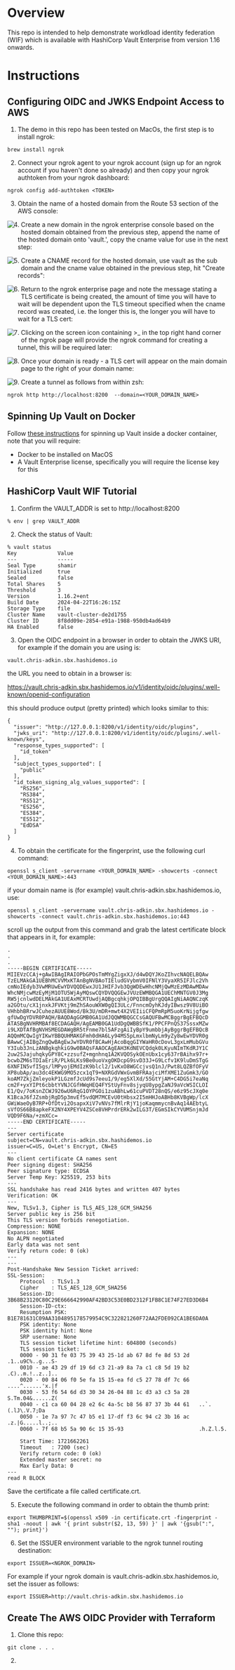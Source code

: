 # Overview

This repo is intended to help demonstrate workdload identity federation (WIF) which is available with HashiCorp Vault Enterprise from version 1.16 onwards.


# Instructions

## Configuring OIDC and JWKS Endpoint Access to AWS

1. The demo in this repo has been tested on MacOs, the first step is to install ngrok:
```
brew install ngrok
```

2. Connect your ngrok agent to your ngrok account (sign up for an ngrok account if you haven't done so already) and then copy your ngrok authtoken from your ngrok dashboard:
```
ngrok config add-authtoken <TOKEN>
```   

3. Obtain the name of a hosted domain from the Route 53 section of the AWS console:
<img style="float: left; margin: 0px 15px 15px 0px;" src="https://github.com/ChrisAdkin8/Vault-AWS-WIF/blob/main/png_images/01-route-53-hosted-domain.png?raw=true">

4. Create a new domain in the ngrok enterprise console based on the hosted domain obtained from the previous step, append the name of the hosted domain onto 'vault.', copy the 
cname value for use in the next step:
<img style="float: left; margin: 0px 15px 15px 0px;" src="https://github.com/ChrisAdkin8/Vault-AWS-WIF/blob/main/png_images/02-ngrok-domain-creation.png?raw=true">

5. Create a CNAME record for the hosted domain, use vault as the sub domain and the cname value obtained in the previous step, hit "Create records":
<img style="float: left; margin: 0px 15px 15px 0px;" src="https://github.com/ChrisAdkin8/Vault-AWS-WIF/blob/main/png_images/03-route-53-creation.png?raw=true">

6. Return to the ngrok enterprise page and note the message stating a TLS certificate is being created, the amount of time you will have to wait will be dependent upon
the TLS timeout specified when the cname record was created, i.e. the longer this is, the longer you will have to wait for a TLS cert:  
<img style="float: left; margin: 0px 15px 15px 0px;" src="https://github.com/ChrisAdkin8/Vault-AWS-WIF/blob/main/png_images/04-ngrok-cert-creation.png?raw=true">

7. Clicking on the screen icon containing >_ in the top right hand corner of the ngrok page will provide the ngrok command for creating a tunnel, this will be required later:
<img style="float: left; margin: 0px 15px 15px 0px;" src="https://github.com/ChrisAdkin8/Vault-AWS-WIF/blob/main/png_images/05-ngrok-start-a-tunnel.png?raw=true">

8. Once your domain is ready - a TLS cert will appear on the main domain page to the right of your domain name:
<img style="float: left; margin: 0px 15px 15px 0px;" src="https://github.com/ChrisAdkin8/Vault-AWS-WIF/blob/main/png_images/06-ngrok-domain-ready.png?raw=true">

9. Create a tunnel as follows from within zsh:
```
ngrok http http://localhost:8200  --domain=<YOUR_DOMAIN_NAME>
```

## Spinning Up Vault on Docker

Follow [these instructions](https://github.com/ChrisAdkin8/Docker-Vault) for spinning up Vault inside a docker container, note that you will require:
- Docker to be installed on MacOS
- A Vault Enterprise license, specifically you will require the license key for this

## HashiCorp Vault WIF Tutorial

1. Confirm the VAULT_ADDR is set to http://localhost:8200
```
% env | grep VAULT_ADDR
```

2. Check the status of Vault:
```
% vault status 
Key             Value
---             -----
Seal Type       shamir
Initialized     true
Sealed          false
Total Shares    5
Threshold       3
Version         1.16.2+ent
Build Date      2024-04-22T16:26:15Z
Storage Type    file
Cluster Name    vault-cluster-de2d1755
Cluster ID      8f8dd09e-2854-e91a-1988-950db4ad64b9
HA Enabled      false
```

3. Open the OIDC endpoint in a browser in order to obtain the JWKS URI, for example if the domain you are using is:
```
vault.chris-adkin.sbx.hashidemos.io
```
the URL you need to obtain in a browser is:

https://vault.chris-adkin.sbx.hashidemos.io/v1/identity/oidc/plugins/.well-known/openid-configuration

this should produce output (pretty printed) which looks similar to this:
```
{
  "issuer": "http://127.0.0.1:8200/v1/identity/oidc/plugins",
  "jwks_uri": "http://127.0.0.1:8200/v1/identity/oidc/plugins/.well-known/keys",
  "response_types_supported": [
    "id_token"
  ],
  "subject_types_supported": [
    "public"
  ],
  "id_token_signing_alg_values_supported": [
    "RS256",
    "RS384",
    "RS512",
    "ES256",
    "ES384",
    "ES512",
    "EdDSA"
  ]
}
```

4. To obtain the certificate for the fingerprint, use the following curl command:
```
openssl s_client -servername <YOUR_DOMAIN_NAME> -showcerts -connect <YOUR_DOMAIN_NAME>:443
```

if your domain name is (for example) vault.chris-adkin.sbx.hashidemos.io, use:
```
openssl s_client -servername vault.chris-adkin.sbx.hashidemos.io -showcerts -connect vault.chris-adkin.sbx.hashidemos.io:443
```

scroll up the output from this command and grab the latest certificate block that appears in it, for example:
```
.
.
.
-----BEGIN CERTIFICATE-----
MIIEVzCCAj+gAwIBAgIRAIOPbGPOsTmMYgZigxXJ/d4wDQYJKoZIhvcNAQELBQAw
TzELMAkGA1UEBhMCVVMxKTAnBgNVBAoTIEludGVybmV0IFNlY3VyaXR5IFJlc2Vh
cmNoIEdyb3VwMRUwEwYDVQQDEwxJU1JHIFJvb3QgWDEwHhcNMjQwMzEzMDAwMDAw
WhcNMjcwMzEyMjM1OTU5WjAyMQswCQYDVQQGEwJVUzEWMBQGA1UEChMNTGV0J3Mg
RW5jcnlwdDELMAkGA1UEAxMCRTUwdjAQBgcqhkjOPQIBBgUrgQQAIgNiAAQNCzqK
a2GOtu/cX1jnxkJFVKtj9mZhSAouWXW0gQI3ULc/FnncmOyhKJdyIBwsz9V8UiBO
VHhbhBRrwJCuhezAUUE8Wod/Bk3U/mDR+mwt4X2VEIiiCFQPmRpM5uoKrNijgfgw
gfUwDgYDVR0PAQH/BAQDAgGGMB0GA1UdJQQWMBQGCCsGAQUFBwMCBggrBgEFBQcD
ATASBgNVHRMBAf8ECDAGAQH/AgEAMB0GA1UdDgQWBBSfK1/PPCFPnQS37SssxMZw
i9LXDTAfBgNVHSMEGDAWgBR5tFnme7bl5AFzgAiIyBpY9umbbjAyBggrBgEFBQcB
AQQmMCQwIgYIKwYBBQUHMAKGFmh0dHA6Ly94MS5pLmxlbmNyLm9yZy8wEwYDVR0g
BAwwCjAIBgZngQwBAgEwJwYDVR0fBCAwHjAcoBqgGIYWaHR0cDovL3gxLmMubGVu
Y3Iub3JnLzANBgkqhkiG9w0BAQsFAAOCAgEAH3KdNEVCQdqk0LKyuNImTKdRJY1C
2uw2SJajuhqkyGPY8C+zzsufZ+mgnhnq1A2KVQOSykOEnUbx1cy637rBAihx97r+
bcwbZM6sTDIaEriR/PLk6LKs9Be0uoVxgOKDcpG9svD33J+G9Lcfv1K9luDmSTgG
6XNFIN5vfI5gs/lMPyojEMdIzK9blcl2/1vKxO8WGCcjvsQ1nJ/Pwt8LQZBfOFyV
XP8ubAp/au3dc4EKWG9MO5zcx1qT9+NXRGdVWxGvmBFRAajciMfXME1ZuGmk3/GO
koAM7ZkjZmleyokP1LGzmfJcUd9s7eeu1/9/eg5XlXd/55GtYjAM+C4DG5i7eaNq
cm2F+yxYIPt6cbbtYVNJCGfHWqHEQ4FYStUyFnv8sjyqU8ypgZaNJ9aVcWSICLOI
E1/Qv/7oKsnZCWJ926wU6RqG1OYPGOi1zuABhLw61cuPVDT28nQS/e6z95cJXq0e
K1BcaJ6fJZsmbjRgD5p3mvEf5vdQM7MCEvU0tHbsx2I5mHHJoABHb8KVBgWp/lcX
GWiWaeOyB7RP+OfDtvi2OsapxXiV7vNVs7fMlrRjY1joKaqmmycnBvAq14AEbtyL
sVfOS66B8apkeFX2NY4XPEYV4ZSCe8VHPrdrERk2wILG3T/EGmSIkCYVUMSnjmJd
VQD9F6Na/+zmXCc=
-----END CERTIFICATE-----
---
Server certificate
subject=CN=vault.chris-adkin.sbx.hashidemos.io
issuer=C=US, O=Let's Encrypt, CN=E5
---
No client certificate CA names sent
Peer signing digest: SHA256
Peer signature type: ECDSA
Server Temp Key: X25519, 253 bits
---
SSL handshake has read 2416 bytes and written 407 bytes
Verification: OK
---
New, TLSv1.3, Cipher is TLS_AES_128_GCM_SHA256
Server public key is 256 bit
This TLS version forbids renegotiation.
Compression: NONE
Expansion: NONE
No ALPN negotiated
Early data was not sent
Verify return code: 0 (ok)
---
---
Post-Handshake New Session Ticket arrived:
SSL-Session:
    Protocol  : TLSv1.3
    Cipher    : TLS_AES_128_GCM_SHA256
    Session-ID: 3B68B23120C80C29E666642990AF42BD3C53E0BD2312F1FB8C1E74F27ED3D6B4
    Session-ID-ctx: 
    Resumption PSK: B1E781631C09AA3104895178579954C9C322821260F72AA2FDE092CA1BE6DA0A
    PSK identity: None
    PSK identity hint: None
    SRP username: None
    TLS session ticket lifetime hint: 604800 (seconds)
    TLS session ticket:
    0000 - 90 31 fe 03 75 39 43 25-1d ab 67 8d fe 8d 53 2d   .1..u9C%..g...S-
    0010 - ae 43 29 df 19 6d c3 21-a9 8a 7a c1 c8 5d 19 b2   .C)..m.!..z..]..
    0020 - 00 84 06 f0 5e fa 15 15-ea fd c5 27 78 df 7c 66   ....^......'x.|f
    0030 - 53 f6 54 6d d3 30 34 26-04 88 1c d3 a3 c3 5a 28   S.Tm.04&......Z(
    0040 - c1 ca 60 04 28 e2 6c 4a-5c b8 56 87 37 3b 44 61   ..`.(.lJ\.V.7;Da
    0050 - 1e 7a 97 7c 47 b5 e1 17-df f3 6c 94 c2 3b 16 ac   .z.|G.....l..;..
    0060 - 7f 68 b5 5a 90 6c 15 35-93                        .h.Z.l.5.

    Start Time: 1721662261
    Timeout   : 7200 (sec)
    Verify return code: 0 (ok)
    Extended master secret: no
    Max Early Data: 0
---
read R BLOCK
```

Save the certificate a file called certificate.crt.

5. Execute the following command in order to obtain the thumb print:
```
export THUMBPRINT=$(openssl x509 -in certificate.crt -fingerprint -sha1 -noout | awk '{ print substr($2, 13, 59) }' | awk '{gsub(":", ""); print}')
```

6. Set the ISSUER environment variable to the ngrok tunnel routing destination:
```
export ISSUER=<NGROK_DOMAIN>
```
For example if your ngrok domain is vault.chris-adkin.sbx.hashidemos.io, set the issuer as follows:
```
export ISSUER=http://vault.chris-adkin.sbx.hashidemos.io
```

## Create The AWS OIDC Provider with Terraform

1. Clone this repo:
```
git clone . . . 
```

2. 

  



